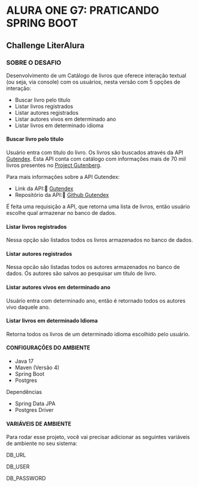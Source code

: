 # ALURA ONE G7: PRATICANDO SPRING BOOT
## Challenge LiterAlura


### SOBRE O DESAFIO

Desenvolvimento de um Catálogo de livros que oferece
interação textual (ou seja, via console) com os usuários,
nesta versão com 5 opções de interação:

* Buscar livro pelo título
* Listar livros registrados
* Listar autores registrados
* Listar autores vivos em determinado ano
* Listar livros em determinado idioma

#### Buscar livro pelo titulo

Usuário entra com titulo do livro. Os livros são buscados
através da API [Gutendex](https://gutendex.com/). Esta API
conta com catálogo com informações mais de 70 mil livros
presentes no [Project Gutenberg](https://www.gutenberg.org/).

Para mais informações sobre a API Gutendex:
* Link da API:🔗 [Gutendex](https://gutendex.com/)
* Repositório da API:🐙 [Github Gutendex](https://github.com/garethbjohnson/gutendex)

É feita uma requisição a API, que retorna uma lista
de livros, então usuário escolhe qual armazenar no banco de dados.

#### Listar livros registrados

Nessa opção são listados todos os livros armazenados no
banco de dados.

#### Listar autores registrados

Nessa opcão são listadas todos os autores armazenados no banco de dados.
Os autores são salvos ao pesquisar um titulo de livro.

#### Listar autores vivos em determinado ano

Usuário entra com determinado ano, então é retornado
todos os autores vivo daquele ano.

#### Listar livros em determinado Idioma

Retorna todos os livros de um determinado idioma escolhido pelo usuário.


#### CONFIGURAÇÕES DO AMBIENTE

* Java 17
* Maven (Versão 4)
* Spring Boot 
* Postgres

Dependências 

* Spring Data JPA
* Postgres Driver

#### VARIÁVEIS DE AMBIENTE

Para rodar esse projeto, você vai precisar adicionar
as seguintes variáveis de ambiente no seu sistema:

DB_URL

DB_USER

DB_PASSWORD
